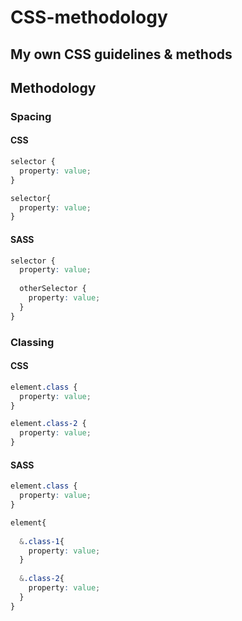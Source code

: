 # CSS-methodology
My own CSS guidelines &amp; methods
--- 

## Methodology 

### Spacing 
#### CSS
```css
selector {
  property: value;
}

selector{
  property: value;
}
```
#### SASS
```css
selector {
  property: value;
  
  otherSelector {
    property: value;
  }
}
```

### Classing
#### CSS 
```css
element.class {
  property: value;
}

element.class-2 {
  property: value;
}
```

#### SASS
```css
element.class {
  property: value;
}

element{
  
  &.class-1{
    property: value;
  }
  
  &.class-2{
    property: value;
  }
}
```
